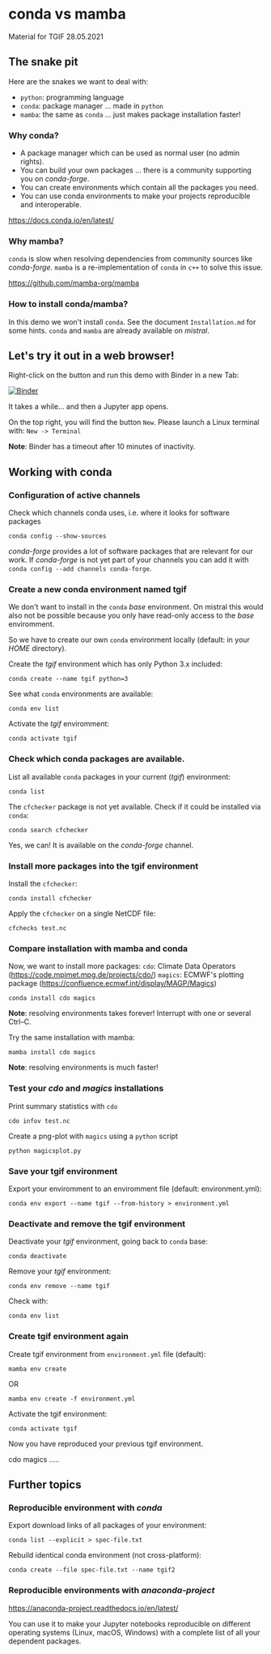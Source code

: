 # conda vs mamba

Material for TGIF 28.05.2021

## The snake pit

Here are the snakes we want to deal with:

* `python`: programming language
* `conda`: package manager ... made in `python`
* `mamba`: the same as `conda` ... just makes package installation faster!

### Why conda?

* A package manager which can be used as normal user (no admin rights).
* You can build your own packages ... there is a community supporting you on *conda-forge*.
* You can create environments which contain all the packages you need.
* You can use conda environments to make your projects reproducible and interoperable.

https://docs.conda.io/en/latest/

### Why mamba?

`conda` is slow when resolving dependencies from community sources like *conda-forge*.
`mamba` is a re-implementation of `conda` in `c++` to solve this issue.

https://github.com/mamba-org/mamba

### How to install conda/mamba?

In this demo we won't install `conda`.
See the document `Installation.md` for some hints.
`conda` and `mamba` are already available on *mistral*. 

## Let's try it out in a web browser!

Right-click on the button and run this demo with Binder in a new Tab:

[![Binder](https://mybinder.org/badge_logo.svg)](https://mybinder.org/v2/gh/atmodatcode/conda-vs-mamba/HEAD)

It takes a while... and then a Jupyter app opens.

On the top right, you will find the button `New`.
Please launch a Linux terminal with: `New -> Terminal`

**Note**: Binder has a timeout after 10 minutes of inactivity.

## Working with conda

### Configuration of active channels

Check which channels conda uses, i.e. where it looks for software packages
```
conda config --show-sources
```
*conda-forge* provides a lot of software packages that are relevant for our work.
If *conda-forge* is not yet part of your channels you can add it with `conda config --add channels conda-forge`.

### Create a new conda environment named tgif

We don't want to install in the `conda` *base* environment.
On mistral this would also not be possible because you only have read-only access
to the *base* enviromment.

So we have to create our own `conda` environment locally (default: in your *HOME* directory).

Create the *tgif* environment which has only Python 3.x included:
```
conda create --name tgif python=3
```

See what `conda` environments are available:
```
conda env list
```

Activate the *tgif* enviromment:
```
conda activate tgif
```

### Check which conda packages are available.

List all available `conda` packages in your current (*tgif*) environment:
```
conda list
```

The `cfchecker` package is not yet available. Check if it could be installed via `conda`:
```
conda search cfchecker
```

Yes, we can! It is available on the *conda-forge* channel.

### Install more packages into the tgif environment

Install the `cfchecker`:
```
conda install cfchecker
```

Apply the `cfchecker` on a single NetCDF file:
```
cfchecks test.nc
```

### Compare installation with mamba and conda

Now, we want to install more packages:
`cdo`: Climate Data Operators (https://code.mpimet.mpg.de/projects/cdo/)
`magics`: ECMWF's plotting package (https://confluence.ecmwf.int/display/MAGP/Magics)

```
conda install cdo magics
```

**Note**: resolving environments takes forever! Interrupt with one or several Ctrl–C.

Try the same installation with mamba:
```
mamba install cdo magics
```

**Note**: resolving environments is much faster!

### Test your *cdo* and *magics* installations

Print summary statistics with `cdo` 

```
cdo infov test.nc
```

Create a png-plot with `magics` using a `python` script



```
python magicsplot.py
```



### Save your tgif environment

Export your enviromment to an enviromment file (default: environment.yml):
```
conda env export --name tgif --from-history > environment.yml
```

### Deactivate and remove the tgif environment

Deactivate your *tgif* environment, going back to `conda` base:
```
conda deactivate
```

Remove your *tgif* environment:
```
conda env remove --name tgif
```

Check with:
```
conda env list
```

### Create tgif environment again

Create tgif environment from `environment.yml` file (default):
```
mamba env create
```

OR

```
mamba env create -f environment.yml
```

Activate the tgif environment:
```
conda activate tgif
```

Now you have reproduced your previous tgif environment.

cdo magics .....

## Further topics

### Reproducible environment with *conda*

Export download links of all packages of your environment:
```
conda list --explicit > spec-file.txt
```
Rebuild identical conda environment (not cross-platform):
```
conda create --file spec-file.txt --name tgif2
```

### Reproducible environments with *anaconda-project*

https://anaconda-project.readthedocs.io/en/latest/

You can use it to make your Jupyter notebooks reproducible
on different operating systems (Linux, macOS, Windows) with a complete
list of all your dependent packages.
